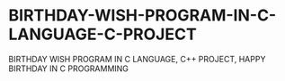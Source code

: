 # BIRTHDAY-WISH-PROGRAM-IN-C-LANGUAGE-C-PROJECT
BIRTHDAY WISH PROGRAM IN C LANGUAGE, C++ PROJECT, HAPPY BIRTHDAY IN C PROGRAMMING

